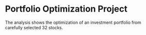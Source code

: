 # Portfolio Optimization Project

The analysis shows the optimization of an investment portfolio from carefully selected 32 stocks.